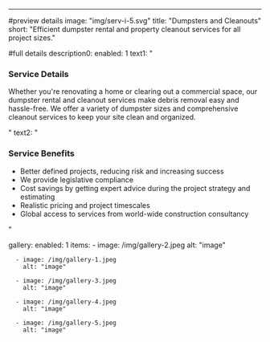---
#preview details
image: "img/serv-i-5.svg"
title: "Dumpsters and Cleanouts"
short: "Efficient dumpster rental and property cleanout services for all project sizes."

#full details
description0:
  enabled: 1
  text1: "
    <h3>Service Details</h3>
    <p>Whether you're renovating a home or clearing out a commercial space, our dumpster rental and cleanout services make debris removal easy and hassle-free. We offer a variety of dumpster sizes and comprehensive cleanout services to keep your site clean and organized.</p>
  "
  text2: "
    <h3>Service Benefits</h3>
    <ul>
      <li>Better defined projects, reducing risk and increasing success</li>
      <li>We provide legislative compliance</li>
      <li>Cost savings by getting expert advice during the project strategy and estimating</li>
      <li>Realistic pricing and project timescales</li>
      <li>Global access to services from world-wide construction consultancy</li>
    </ul>
  "

gallery: 
  enabled: 1
  items:
      - image: /img/gallery-2.jpeg
        alt: "image"

      - image: /img/gallery-1.jpeg
        alt: "image"

      - image: /img/gallery-3.jpeg
        alt: "image"

      - image: /img/gallery-4.jpeg
        alt: "image"

      - image: /img/gallery-5.jpeg
        alt: "image"          

